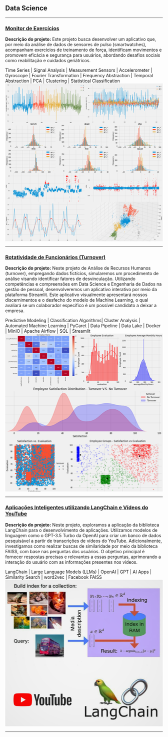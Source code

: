 ## **Data Science**
---

### [Monitor de Exercícios](https://github.com/andre-balbi/monitor-exercicios)
**Descrição do projeto:** Este projeto busca desenvolver um aplicativo que, por meio da análise de dados de sensores de pulso (smartwatches), acompanham exercícios de treinamento de força, identificam movimentos e promovem eficácia e segurança para usuários, abordando desafios sociais como reabilitação e cuidados geriátricos.

Time Series | Signal Analysis | Measurement Sensors | Accelerometer | Gyroscope | Fourier Transformation | Frequency Abstraction | Temporal Abstraction | PCA | Clustering | Statistical Classification
[<img src="images/fitness-tracker.png?raw=true"/>](https://github.com/andre-balbi/monitor-exercicios)


---
### [Rotatividade de Funcionários (Turnover)](https://github.com/andre-balbi/rotatividade-funcionarios)
**Descrição do projeto:** Neste projeto de Análise de Recursos Humanos (turnover), empregando dados fictícios, simularemos um procedimento de análise visando identificar fatores de desvinculação. Utilizando competências e compreensões em Data Science e Engenharia de Dados na gestão de pessoal, desenvolveremos um aplicativo interativo por meio da plataforma Streamlit. Este aplicativo visualmente apresentará nossos discernimentos e o desfecho do modelo de Machine Learning, o qual avaliará se um colaborador específico é um possível candidato a deixar a empresa.

Predictive Modeling | Classification Algorithms| Cluster Analysis | Automated Machine Learning | PyCaret | Data Pipeline | Data Lake | Docker | MinIO | Apache Airflow | SQL | Streamlit 
[<img src="images/rot_func.jpg?raw=true"/>](https://github.com/andre-balbi/rotatividade-funcionarios)

---

### [Aplicações Inteligentes utilizando LangChain e Vídeos do YouTube](https://github.com/andre-balbi/yt-langchain)

**Descrição do projeto:** Neste projeto, exploramos a aplicação da biblioteca LangChain para o desenvolvimento de aplicações. Utilizamos modelos de linguagem como o GPT-3.5 Turbo da OpenAI para criar um banco de dados pesquisável a partir de transcrições de vídeos do YouTube. Adicionalmente, investigamos como realizar buscas de similaridade por meio da biblioteca FAISS, com base nas perguntas dos usuários. O objetivo principal é fornecer respostas precisas e relevantes a essas perguntas, aprimorando a interação do usuário com as informações presentes nos vídeos.

LangChain | Large Language Models (LLMs) | OpenAI | GPT | AI Apps | Similarity Search | word2vec | Facebook FAISS
[<img src="images/youtube_langchain.png?raw=true"/>](https://github.com/andre-balbi/yt-langchain)





---

